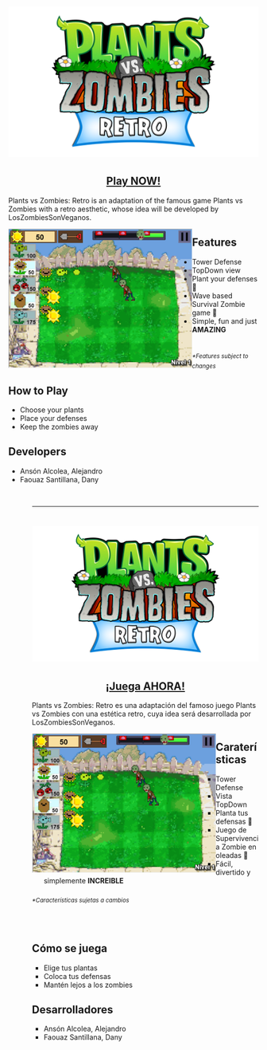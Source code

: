 <h1 align="center">
  <img src="readme_src/PvZ_8BITS_LOGO.png" alt="Plants vs Zombies: Retro" />
</h1>

<h2 align ="center">
  <a href="https://alansonucm.github.io/Plants-vs-Zombies-Retro/" title="Plants vs Zombies: Retro">Play NOW!</a>
</h2>

<p>
  Plants vs Zombies: Retro is an adaptation of the famous game Plants vs Zombies with a retro aesthetic,
  whose idea will be developed by LosZombiesSonVeganos.
</p>

<div>
  <img align="left" src="readme_src/PvZ_GAMEPLAY_EX.PNG" alt="GameplayExample" width="370" height="280"/>  
</div>

<h2>Features</h2>
<ul>
  <li>Tower Defense</li>
  <li>TopDown view</li>
  <li>Plant your defenses 🌻</li>
  <li>Wave based Survival Zombie game 🧟‍</li>
  <li>Simple, fun and just <b>AMAZING</b></li>
</ul>
<br>
<sub><i>*Features subject to changes</i></sub>

<br>

<h2>How to Play</h2>
<ul>
  <li>Choose your plants</li>
  <li>Place your defenses</li>
  <li>Keep the zombies away</li>
</ul>

<h2>Developers</h2>
<ul>
  <li>Ansón Alcolea, Alejandro</li>
  <li>Faouaz Santillana, Dany</li>
<ul>
<br>

***

<h1 align="center">
  <img src="readme_src/PvZ_8BITS_LOGO.png" alt="Plants vs Zombies: Retro" />
</h1>

<h2 align ="center">
  <a href="https://alansonucm.github.io/Plants-vs-Zombies-Retro/" title="Plants vs Zombies: Retro">¡Juega AHORA!</a>
</h2>

<p>
Plants vs Zombies: Retro es una adaptación del famoso juego Plants vs Zombies con una estética retro,
cuya idea será desarrollada por LosZombiesSonVeganos.
</p>

<div>
  <img align="left" src="readme_src/PvZ_GAMEPLAY_EX.PNG" alt="GameplayExample" width="370" height="280"/>  
</div>

<h2>Caraterísticas</h2>
<ul>
  <li>Tower Defense </li>
  <li>Vista TopDown</li>
  <li>Planta tus defensas 🌻</li>
  <li>Juego de Supervivencia Zombie en oleadas 🧟‍</li>
  <li>Fácil, divertido y simplemente <b>INCREIBLE</b></li>
</ul>
<br>
<sub><i>*Características sujetas a cambios</i></sub>

<br><br>

<h2>Cómo se juega</h2>
<ul>
  <li>Elige tus plantas</li>
  <li>Coloca tus defensas</li>
  <li>Mantén lejos a los zombies</li>
</ul>

<h2>Desarrolladores</h2>
<ul>
  <li>Ansón Alcolea, Alejandro</li>
  <li>Faouaz Santillana, Dany</li>
<ul>
<br>
